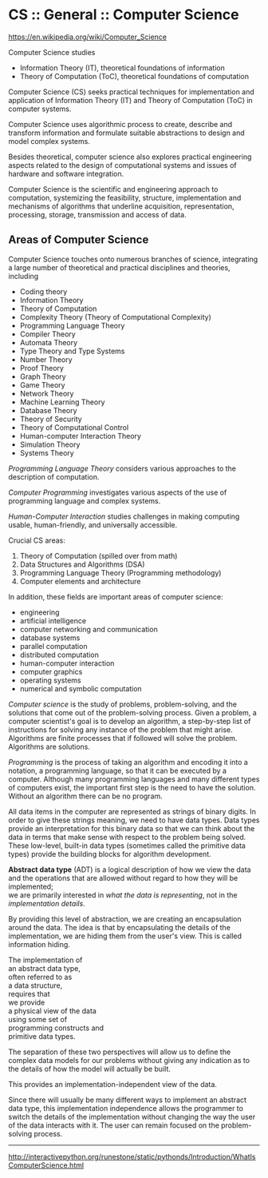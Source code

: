 # CS :: General :: Computer Science

https://en.wikipedia.org/wiki/Computer_Science

Computer Science studies
- Information Theory (IT), theoretical foundations of information 
- Theory of Computation (ToC), theoretical foundations of computation

Computer Science (CS) seeks practical techniques for implementation and application of Information Theory (IT) and Theory of Computation (ToC) in computer systems.

Computer Science uses algorithmic process to create, describe and transform information and formulate suitable abstractions to design and model complex systems.

Besides theoretical, computer science also explores practical engineering aspects related to the design of computational systems and issues of hardware and software integration.

Computer Science is the scientific and engineering approach to computation, systemizing the feasibility, structure, implementation and mechanisms of algorithms that underline acquisition, representation, processing, storage, transmission and access of data.

## Areas of Computer Science

Computer Science touches onto numerous branches of science, integrating a large number of theoretical and practical disciplines and theories, including
- Coding theory
- Information Theory
- Theory of Computation
- Complexity Theory (Theory of Computational Complexity)
- Programming Language Theory
- Compiler Theory
- Automata Theory
- Type Theory and Type Systems
- Number Theory
- Proof Theory
- Graph Theory
- Game Theory
- Network Theory
- Machine Learning Theory
- Database Theory
- Theory of Security
- Theory of Computational Control
- Human-computer Interaction Theory
- Simulation Theory
- Systems Theory


*Programming Language Theory* considers various approaches to the description of computation.

*Computer Programming* investigates various aspects of the use of programming language and complex systems.

*Human-Computer Interaction* studies challenges in making computing usable, human-friendly, and universally accessible.

Crucial CS areas:
1. Theory of Computation (spilled over from math)
2. Data Structures and Algorithms (DSA)
3. Programming Language Theory (Programming methodology)
4. Computer elements and architecture

In addition, these fields are important areas of computer science:
- engineering
- artificial intelligence
- computer networking and communication
- database systems
- parallel computation
- distributed computation
- human-computer interaction
- computer graphics
- operating systems
- numerical and symbolic computation


*Computer science* is the study of problems, problem-solving, and the solutions that come out of the problem-solving process. Given a problem, a computer scientist's goal is to develop an algorithm, a step-by-step list of instructions for solving any instance of the problem that might arise. Algorithms are finite processes that if followed will solve the problem. Algorithms are solutions.

*Programming* is the process of taking an algorithm and encoding it into a notation, a programming language, so that it can be executed by a computer. Although many programming languages and many different types of computers exist, the important first step is the need to have the solution. Without an algorithm there can be no program.

All data items in the computer are represented as strings of binary digits. In order to give these strings meaning, we need to have data types. Data types provide an interpretation for this binary data so that we can think about the data in terms that make sense with respect to the problem being solved. These low-level, built-in data types (sometimes called the primitive data types) provide the building blocks for algorithm development.

**Abstract data type** (ADT) is 
a logical description of 
how we view the data and 
the operations that are allowed 
without regard to 
how they will be implemented;    
we are primarily interested in 
*what the data is representing*, 
not in the *implementation details*.

By providing this level of abstraction, we are creating an encapsulation around the data. The idea is that by encapsulating the details of the implementation, we are hiding them from the user's view. This is called information hiding.

The implementation of   
an abstract data type,   
often referred to as    
a data structure,   
requires that     
we provide    
a physical view of the data    
using some set of   
programming constructs and   
primitive data types.

The separation of these two perspectives will allow us to define the complex data models for our problems without giving any indication as to the details of how the model will actually be built.

This provides an implementation-independent view of the data.

Since there will usually be many different ways to implement an abstract data type, this implementation independence allows the programmer to switch the details of the implementation without changing the way the user of the data interacts with it. The user can remain focused on the problem-solving process.





---

http://interactivepython.org/runestone/static/pythonds/Introduction/WhatIsComputerScience.html
